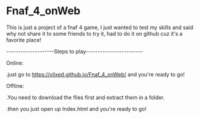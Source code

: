 # Fnaf_4_onWeb

This is just a project of a fnaf 4 game, I just wanted to test my skills and said why not share it to some friends to try it,
had to do it on github cuz it's a favorite place!

--------------------Steps to play------------------------



Online:

.just go to https://vlixed.github.io/Fnaf_4_onWeb/ and you're ready to go!
 
 
Offline:

.You need to download the files first and extract them in a folder.

.then you just open up Index.html and you're ready to go!
